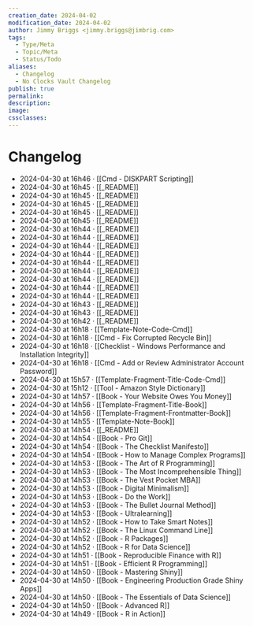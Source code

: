 ```yaml
---
creation_date: 2024-04-02
modification_date: 2024-04-02
author: Jimmy Briggs <jimmy.briggs@jimbrig.com>
tags:
  - Type/Meta
  - Topic/Meta
  - Status/Todo
aliases:
  - Changelog
  - No Clocks Vault Changelog
publish: true
permalink:
description:
image:
cssclasses:
---
```


# Changelog

- 2024-04-30 at 16h46 · [[Cmd - DISKPART Scripting]]
- 2024-04-30 at 16h45 · [[_README]]
- 2024-04-30 at 16h45 · [[_README]]
- 2024-04-30 at 16h45 · [[_README]]
- 2024-04-30 at 16h45 · [[_README]]
- 2024-04-30 at 16h45 · [[_README]]
- 2024-04-30 at 16h44 · [[_README]]
- 2024-04-30 at 16h44 · [[_README]]
- 2024-04-30 at 16h44 · [[_README]]
- 2024-04-30 at 16h44 · [[_README]]
- 2024-04-30 at 16h44 · [[_README]]
- 2024-04-30 at 16h44 · [[_README]]
- 2024-04-30 at 16h44 · [[_README]]
- 2024-04-30 at 16h44 · [[_README]]
- 2024-04-30 at 16h44 · [[_README]]
- 2024-04-30 at 16h43 · [[_README]]
- 2024-04-30 at 16h43 · [[_README]]
- 2024-04-30 at 16h42 · [[_README]]
- 2024-04-30 at 16h18 · [[Template-Note-Code-Cmd]]
- 2024-04-30 at 16h18 · [[Cmd - Fix Corrupted Recycle Bin]]
- 2024-04-30 at 16h18 · [[Checklist - Windows Performance and Installation Integrity]]
- 2024-04-30 at 16h18 · [[Cmd - Add or Review Administrator Account Password]]
- 2024-04-30 at 15h57 · [[Template-Fragment-Title-Code-Cmd]]
- 2024-04-30 at 15h12 · [[Tool - Amazon Style Dictionary]]
- 2024-04-30 at 14h57 · [[Book - Your Website Owes You Money]]
- 2024-04-30 at 14h56 · [[Template-Fragment-Title-Book]]
- 2024-04-30 at 14h56 · [[Template-Fragment-Frontmatter-Book]]
- 2024-04-30 at 14h55 · [[Template-Note-Book]]
- 2024-04-30 at 14h54 · [[_README]]
- 2024-04-30 at 14h54 · [[Book - Pro Git]]
- 2024-04-30 at 14h54 · [[Book - The Checklist Manifesto]]
- 2024-04-30 at 14h54 · [[Book - How to Manage Complex Programs]]
- 2024-04-30 at 14h53 · [[Book - The Art of R Programming]]
- 2024-04-30 at 14h53 · [[Book - The Most Incomprehensible Thing]]
- 2024-04-30 at 14h53 · [[Book - The Vest Pocket MBA]]
- 2024-04-30 at 14h53 · [[Book - Digital Minimalism]]
- 2024-04-30 at 14h53 · [[Book - Do the Work]]
- 2024-04-30 at 14h53 · [[Book - The Bullet Journal Method]]
- 2024-04-30 at 14h53 · [[Book - Ultralearning]]
- 2024-04-30 at 14h52 · [[Book - How to Take Smart Notes]]
- 2024-04-30 at 14h52 · [[Book - The Linux Command Line]]
- 2024-04-30 at 14h52 · [[Book - R Packages]]
- 2024-04-30 at 14h52 · [[Book - R for Data Science]]
- 2024-04-30 at 14h51 · [[Book - Reproducible Finance with R]]
- 2024-04-30 at 14h51 · [[Book - Efficient R Programming]]
- 2024-04-30 at 14h50 · [[Book - Mastering Shiny]]
- 2024-04-30 at 14h50 · [[Book - Engineering Production Grade Shiny Apps]]
- 2024-04-30 at 14h50 · [[Book - The Essentials of Data Science]]
- 2024-04-30 at 14h50 · [[Book - Advanced R]]
- 2024-04-30 at 14h49 · [[Book - R in Action]]
